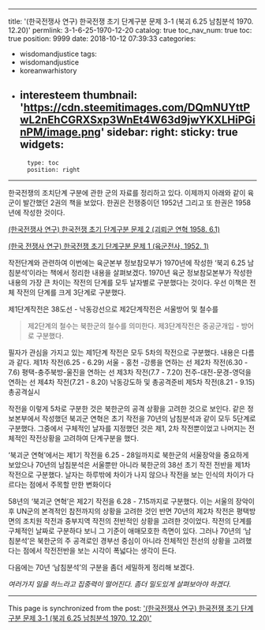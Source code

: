 
---
title: '(한국전쟁사 연구) 한국전쟁 초기 단계구분 문제 3-1 (북괴 6.25 남침분석 1970. 12.20)'
permlink: 3-1-6-25-1970-12-20
catalog: true
toc_nav_num: true
toc: true
position: 9999
date: 2018-10-12 07:39:33
categories:
- wisdomandjustice
tags:
- wisdomandjustice
- koreanwarhistory
- interesteem
thumbnail: 'https://cdn.steemitimages.com/DQmNUYttPwL2nEhCGRXSxp3WnEt4W63d9jwYKXLHiPGinPM/image.png'
sidebar:
    right:
        sticky: true
widgets:
    -
        type: toc
        position: right
---


한국전쟁의 조치단계 구분에 관한 군의 자료를 정리하고 있다. 이제까지 아래와 같이 육군이 발간했던 2권의 책을 보았다. 한권은 전쟁중이던 1952년 그리고 또 한권은 1958년에 작성한 것이다. 


[(한국전쟁사 연구) 한국전쟁 초기 단계구분 문제 2 (괴뢰군 연혁 1958. 6.1)](https://steemit.com/wisdomandjustice/@wisdomandjustice/2-1958-6-1)

[(한국 전쟁사 연구) 한국전쟁 초기 단계구분 문제 1 (육군전사, 1952. 1)](https://steemit.com/wisdomandjustice/@wisdomandjustice/1-1952-1)

작전단계와 관련하여 이번에는 육군본부 정보참모부가 1970년에 작성한 ‘북괴 6.25 남침분석’이라는 책에서 정리한 내용을 살펴보겠다. 1970년 육군 정보참모본부가 작성한 내용의 가장 큰 차이는 작전의 단계를 모두 날자별로 구분했다는 것이다. 우선 이책은 전체 작전의 단계를 크게 3단계로 구분했다. 

제1단계작전은 38도선 - 낙동강선으로 
제2단계작전은 서울방어 및 철수를
>제2단계의 철수는 북한군의 철수를 의미한다. 
제3단계작전은 중공군개입 - 방어로 구분했다. 

필자가 관심을 가지고 있는 제1단계 작전은 모두 5차의 작전으로 구분했다.  내용은 다름과 같다.
제1차 작전(6.25 - 6.29) 서울 - 홍천 -강릉을 연하는 선
제2차 작전(6.30 - 7.6) 평택-충주북방-울진을 연하는 선
제3차 작전(7.7 - 7.20) 전주-대전-문경-영덕을 연하는 선
제4차 작전(7.21 - 8.20) 낙동강도하 및 총공격준비
제5차 작전(8.21 - 9.15) 총공격실시

작전을 이렇게 5차로 구분한 것은 북한군의 공격 상황을 고려한 것으로 보인다. 
같은 정보본부에서 작성했던 북괴군 연혁은 초기 작전을 70년의 남침분석과 같이 모두 5단계로 구분했다. 그중에서 구체적인 날자를 지정했던 것은 제1, 2차 작전뿐이었고 나머지는 전체적인 작전상황을 고려하여 단계구분을 했다. 
 
‘북괴군 연혁’에서는 제1기 작전을 6.25 - 28일까지로 북한군의 서울장악을 중요하게 보았으나 70년의 남침분석은 서울뿐만 아니라 북한군의 38선 초기 작전 전반을 제1차 작전으로 구분했다. 날자는 하루밖에 차이가 나지 않으나 작전을 보는 인식의 차이가 다르다는 점에서 주목할 만한 변화이다 

58년의 ‘북괴군 연혁’은 제2기 작전을 6.28 - 7.15까지로 구분했다. 이는 서울의 장악이후 UN군의 본격적인 참전까지의 상황을 고려한 것인 반면 70년의 제2차 작전은 평택방면의 조치원 작전과 중부지역 작전의 전반적인 상황을 고려한 것이었다. 작전의 단계를 구체적인 날짜로 구분하다 보니 그 기준이 애매모호한 측면이 있다. 그러나 70년의 ‘남침분석’은 북한군의 주 공격로인 경부선 중심이 아니라 전체적인 전선의 상황을 고려했다는 점에서 작전전반을 보는 시각이 폭넓다는 생각이 든다. 

다음에는 70년 ‘남침분석’의 구분을 좀더 세밀하게 정리해 보겠다. 

*여러가지 일을 하느라고 집중력이 떨어진다. 좀더 밀도있게 살펴보아야 하겠다.*

- - -

This page is synchronized from the post: ['(한국전쟁사 연구) 한국전쟁 초기 단계구분 문제 3-1 (북괴 6.25 남침분석 1970. 12.20)'](https://steemit.com/@wisdomandjustice/3-1-6-25-1970-12-20)
